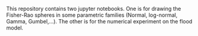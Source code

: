 This repository contains two jupyter notebooks. One is for drawing the Fisher-Rao spheres in some parametric families (Normal, log-normal, Gamma, Gumbel,...). 
The other is for the numerical experiment on the flood model.
